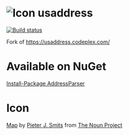 ﻿![Icon](https://raw.github.com/jamesrcounts/usaddress/master/Icons/icon_36386.png)
usaddress
=========

[![Build status](https://ci.appveyor.com/api/projects/status/5hi0vamr3wek2iyv?svg=true)](https://ci.appveyor.com/project/jamesrcounts/usaddress)

Fork of https://usaddress.codeplex.com/

Available on NuGet
==================
[Install-Package AddressParser](http://www.nuget.org/packages/AddressParser/)

Icon
====

[Map](http://thenounproject.com/term/map-marker/30544/) by [Pieter J. Smits](http://thenounproject.com/pjsmits/) from [The Noun Project](http://thenounproject.com/)
